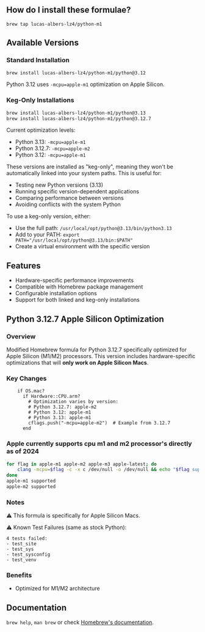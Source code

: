 ## How do I install these formulae?

`brew tap lucas-albers-lz4/python-m1`

## Available Versions

### Standard Installation
```bash
brew install lucas-albers-lz4/python-m1/python@3.12
```
Python 3.12 uses `-mcpu=apple-m1` optimization on Apple Silicon.

### Keg-Only Installations
```bash
brew install lucas-albers-lz4/python-m1/python@3.13
brew install lucas-albers-lz4/python-m1/python@3.12.7
```

Current optimization levels:
- Python 3.13: `-mcpu=apple-m1`
- Python 3.12.7: `-mcpu=apple-m2`
- Python 3.12: `-mcpu=apple-m1`

These versions are installed as "keg-only", meaning they won't be automatically linked into your system paths. This is useful for:
- Testing new Python versions (3.13)
- Running specific version-dependent applications
- Comparing performance between versions
- Avoiding conflicts with the system Python

To use a keg-only version, either:
- Use the full path: `/usr/local/opt/python@3.13/bin/python3.13`
- Add to your PATH: `export PATH="/usr/local/opt/python@3.13/bin:$PATH"`
- Create a virtual environment with the specific version

## Features
- Hardware-specific performance improvements
- Compatible with Homebrew package management
- Configurable installation options
- Support for both linked and keg-only installations


## Python 3.12.7 Apple Silicon Optimization

### Overview
Modified Homebrew formula for Python 3.12.7 specifically optimized for Apple Silicon (M1/M2) processors. This version includes hardware-specific optimizations that will **only work on Apple Silicon Macs**.

### Key Changes
```
    if OS.mac?
      if Hardware::CPU.arm?
        # Optimization varies by version:
        # Python 3.12.7: apple-m2
        # Python 3.12: apple-m1
        # Python 3.13: apple-m1
        cflags.push("-mcpu=apple-m2")  # Example from 3.12.7
      end
```

### Apple currently supports cpu m1 and m2 processor's directly as of 2024
```bash
for flag in apple-m1 apple-m2 apple-m3 apple-latest; do
    clang -mcpu=$flag -c -x c /dev/null -o /dev/null && echo "$flag supported" || echo "$flag not supported"
done
apple-m1 supported
apple-m2 supported

```

### Notes
⚠️ This formula is specifically for Apple Silicon Macs.

⚠️ Known Test Failures (same as stock Python):
```
4 tests failed:
- test_site
- test_sys
- test_sysconfig
- test_venv
```

### Benefits
- Optimized for M1/M2 architecture

## Documentation

`brew help`, `man brew` or check [Homebrew's documentation](https://docs.brew.sh).
